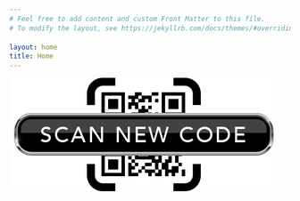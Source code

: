 ```yaml
---
# Feel free to add content and custom Front Matter to this file.
# To modify the layout, see https://jekyllrb.com/docs/themes/#overriding-theme-defaults

layout: home
title: Home
---
```

<section class="home-layout">
    <section class="scan-new-code">
        <img src="/assets/images/scan-new-code.png">
    </section>
</section>